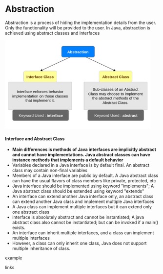 # Abstraction

Abstraction is a process of hiding the implementation details from the user. Only the functionality will be provided to the user. In Java, abstraction is achieved using abstract classes and interfaces

![](../../.gitbook/assets/image.png)

#### Interface and Abstract Class

* **Main differences is methods of Java interfaces are implicitly  abstract and cannot have implementations. Java abstract classes can have instance methods that implements a default behavior**
* Variables declared in a Java interface is by default final. An abstract class may contain non-final variables
* Members of a Java interface are public by default. A Java abstract class can have the usual flavors of class members like private, protected, etc
* Java interface should be implemented using keyword "implements"; A Java abstract class should be extended using keyword "extends"
* An interface can extend another Java interface only, an abstract class can extend another Java class and implement multiple Java interfaces
* A Java class can implement multiple interfaces but it can extend only one abstract class
* interface is absolutely abstract and cannot be instantiated; A java abstract class also cannot be instantiated; but can be invoked if a main\(\) exists.
* An interface can inherit multiple interfaces, and a class can implement multiple interfaces
* However, a class can only inherit one class, Java does not support multiple inheritance of class.

example

links





